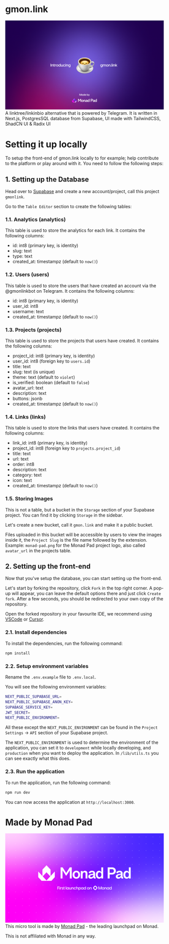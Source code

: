 # gmon.link
![gmon.link introduction banner](/public/assets/gmon-introduction.png)
A linktree/linkinbio alternative that is powered by Telegram. It is written in Next.js, PostgresSQL database from Supabase, UI made with TailwindCSS, ShadCN UI & Radix UI

# Setting it up locally
To setup the front-end of gmon.link locally to for example; help contribute to the platform or play around with it. You need to follow the following steps:

## 1. Setting up the Database
Head over to [Supabase](https://supabase.com/) and create a new account/project, call this project `gmonlink`.

Go to the `Table Editor` section to create the following tables:

### 1.1. Analytics (analytics)
This table is used to store the analytics for each link. It contains the following columns:
- id: int8 (primary key, is identity)
- slug: text
- type: text
- created_at: timestampz (default to `now()`)

### 1.2. Users (users)
This table is used to store the users that have created an account via the @gmonlinkbot on Telegram. It contains the following columns:
- id: int8 (primary key, is identity)
- user_id: int8
- username: text
- created_at: timestampz (default to `now()`)

### 1.3. Projects (projects)
This table is used to store the projects that users have created. It contains the following columns:
- project_id: int8 (primary key, is identity)
- user_id: int8 (foreign key to `users.id`)
- title: text
- slug: text (is unique)
- theme: text (default to `violet`)
- is_verified: boolean (default to `false`)
- avatar_url: text
- description: text
- buttons: jsonb
- created_at: timestampz (default to `now()`)

### 1.4. Links (links)
This table is used to store the links that users have created. It contains the following columns:
- link_id: int8 (primary key, is identity)
- project_id: int8 (foreign key to `projects.project_id`)
- title: text
- url: text
- order: int8
- description: text
- category: text
- icon: text
- created_at: timestampz (default to `now()`)

### 1.5. Storing Images
This is not a table, but a bucket in the `Storage` section of your Supabase project. You can find it by clicking `Storage` in the sidebar.

Let's create a new bucket, call it `gmon.link` and make it a public bucket.

Files uploaded in this bucket will be accessible by users to view the images inside it, the `Project Slug` is the file name followed by the extension.
Example: `monad-pad.png` for the Monad Pad project logo, also called `avatar_url` in the projects table.

## 2. Setting up the front-end
Now that you've setup the database, you can start setting up the front-end.

Let's start by forking the repository, click `Fork` in the top right corner. A pop-up will appear, you can leave the default options there and just click `Create fork`. After a few seconds, you should be redirected to your own copy of the repository.

Open the forked repository in your favourite IDE, we recommend using [VSCode](https://code.visualstudio.com/) or [Cursor](https://cursor.com/).

### 2.1. Install dependencies
To install the dependencies, run the following command:
```bash
npm install
```

### 2.2. Setup environment variables
Rename the `.env.example` file to `.env.local`.

You will see the following environment variables:
```bash
NEXT_PUBLIC_SUPABASE_URL=
NEXT_PUBLIC_SUPABASE_ANON_KEY=
SUPABASE_SERVICE_KEY=
JWT_SECRET=
NEXT_PUBLIC_ENVIRONMENT=
```

All these except the `NEXT_PUBLIC_ENVIRONMENT` can be found in the `Project Settings` -> `API` section of your Supabase project.

The `NEXT_PUBLIC_ENVIRONMENT` is used to determine the environment of the application, you can set it to `development` while locally developing, and `production` when you want to deploy the application. In `/lib/utils.ts` you can see exactly what this does.

### 2.3. Run the application
To run the application, run the following command:
```bash
npm run dev
```

You can now access the application at `http://localhost:3000`.

# Made by Monad Pad
![Monad Pad Banner](/public/assets/monadpad-image.png)
This micro tool is made by [Monad Pad](https://www.monadpad.xyz) - the leading launchpad on Monad.

This is not affiliated with Monad in any way.